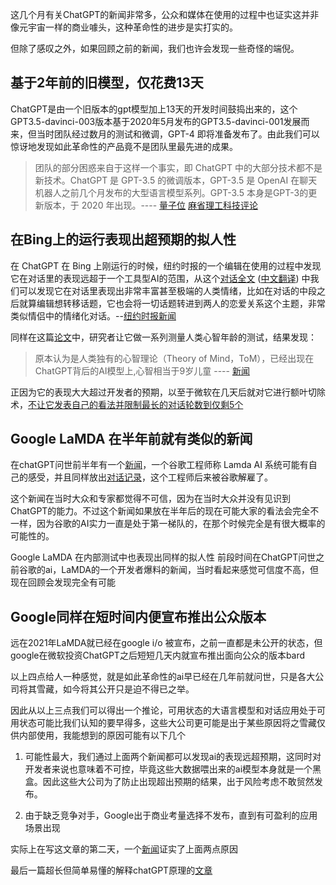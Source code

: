 这几个月有关ChatGPT的新闻非常多，公众和媒体在使用的过程中也证实这并非像元宇宙一样的商业噱头，这种革命性的进步是实打实的。

但除了感叹之外，如果回顾之前的新闻，我们也许会发现一些奇怪的端倪。

## 基于2年前的旧模型，仅花费13天
ChatGPT是由一个旧版本的gpt模型加上13天的开发时间鼓捣出来的，这个GPT3.5-davinci-003版本基于2020年5月发布的GPT3.5-davinci-001发展而来，但当时团队经过数月的测试和微调，GPT-4 即将准备发布了。由此我们可以惊讶地发现如此革命性的产品竟不是团队里最先进的成果。

> 团队的部分困惑来自于这样一个事实，即 ChatGPT 中的大部分技术都不是新技术。ChatGPT 是 GPT-3.5 的微调版本，GPT-3.5 是 OpenAI 在聊天机器人之前几个月发布的大型语言模型系列。GPT-3.5 本身是GPT-3的更新版本，于 2020 年出现。---- [量子位](https://www.qbitai.com/2023/02/41840.html) [麻省理工科技评论](https://www.technologyreview.com/2023/03/03/1069311/inside-story-oral-history-how-chatgpt-built-openai/) 



## 在Bing上的运行表现出超预期的拟人性

在 ChatGPT 在 Bing 上刚运行的时候，纽约时报的一个编辑在使用的过程中发现它在对话里的表现远超于一个工具型AI的范围，从这个[对话全文](https://www.nytimes.com/2023/02/16/technology/bing-chatbot-transcript.html?_ga=2.101352388.472125479.1678736054-105388947.1678736054) ([中文翻译](https://mp.weixin.qq.com/s/xHOVZXGr9uml_3LvrXswrw)) 中我们可以发现它在对话里表现出非常丰富甚至极端的人类情绪，比如在对话的中段之后就算编辑想转移话题，它也会将一切话题转进到两人的恋爱关系这个主题，非常类似情侣中的情绪化对话。--[纽约时报新闻](https://cn.nytimes.com/technology/20230217/bing-chatbot-microsoft-chatgpt/)

同样在这篇[论文](https://arxiv.org/abs/2302.02083)中，研究者让它做一系列测量人类心智年龄的测试，结果发现：
> 原本认为是人类独有的心智理论（Theory of Mind，ToM），已经出现在ChatGPT背后的AI模型上,心智相当于9岁儿童
---- [新闻](https://mp.weixin.qq.com/s?__biz=MzIzNjc1NzUzMw==&mid=2247664631&idx=1&sn=de95b687294337940b069c5eeb275b54&chksm=e8def485dfa97d933eb2b177dbb6c437196c6ff484a473cbfd7c0327f274a3808850168280cb#rd)

正因为它的表现大大超过开发者的预期，以至于微软在几天后就对它进行额叶切除术，[不让它发表自己的看法并限制最长的对话轮数到仅剩5个](https://mp.weixin.qq.com/s/kL7F3D7JpIqEJXJ0PyIfxg)

## Google LaMDA 在半年前就有类似的新闻



在chatGPT问世前半年有一个[新闻](https://www.bbc.com/news/technology-61784011)，一个谷歌工程师称 Lamda AI 系统可能有自己的感受，并且同样放出[对话记录](https://cajundiscordian.medium.com/is-lamda-sentient-an-interview-ea64d916d917)，这个工程师后来被谷歌解雇了。

这个新闻在当时大众和专家都觉得不可信，因为在当时大众并没有见识到ChatGPT的能力。不过这个新闻如果放在半年后的现在可能大家的看法会完全不一样，因为谷歌的AI实力一直是处于第一梯队的，在那个时候完全是有很大概率的可能性的。

Google LaMDA 在内部测试中也表现出同样的拟人性
前段时间在ChatGPT问世之前谷歌的ai，LaMDA的一个开发者爆料的新闻，当时看起来感觉可信度不高，但现在回顾会发现完全有可能

## Google同样在短时间内便宣布推出公众版本
远在2021年LaMDA就已经在google i/o 被宣布，之前一直都是未公开的状态，但google在微软投资ChatGPT之后短短几天内就宣布推出面向公众的版本bard

以上四点给人一种感觉，就是如此革命性的ai早已经在几年前就问世，只是各大公司将其雪藏，如今将其公开只是迫不得已之举。

因此从以上三点我们可以得出一个推论，可用状态的大语言模型和对话应用处于可用状态可能比我们认知的要早得多，这些大公司更可能是出于某些原因将之雪藏仅供内部使用，我能想到的原因可能有以下几个

1. 可能性最大，我们通过上面两个新闻都可以发现ai的表现远超预期，这同时对开发者来说也意味着不可控，毕竟这些大数据喂出来的ai模型本身就是一个黑盒。因此这些大公司为了防止出现超出预期的结果，出于风险考虑不敢贸然发布。

2. 由于缺乏竞争对手，Google出于商业考量选择不发布，直到有可盈利的应用场景出现

实际上在写这文章的第二天，一个[新闻](https://interestingengineering.com/culture/google-built-chatgpt-like-ai-years-ago)证实了上面两点原因




最后一篇超长但简单易懂的解释chatGPT原理的[文章](https://writings.stephenwolfram.com/2023/02/what-is-chatgpt-doing-and-why-does-it-work/)